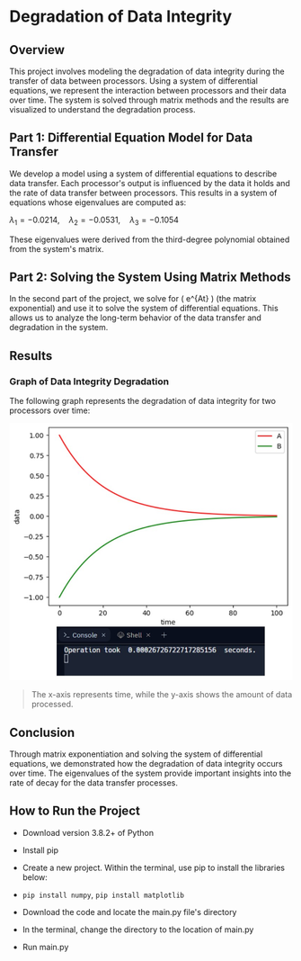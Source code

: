 # Degradation of Data Integrity

## Overview

This project involves modeling the degradation of data integrity during the transfer of data between processors. Using a system of differential equations, we represent the interaction between processors and their data over time. The system is solved through matrix methods and the results are visualized to understand the degradation process.

## Part 1: Differential Equation Model for Data Transfer

We develop a model using a system of differential equations to describe data transfer. Each processor's output is influenced by the data it holds and the rate of data transfer between processors. This results in a system of equations whose eigenvalues are computed as:

$\lambda_1 = -0.0214, \quad \lambda_2 = -0.0531, \quad \lambda_3 = -0.1054$

These eigenvalues were derived from the third-degree polynomial obtained from the system's matrix.

## Part 2: Solving the System Using Matrix Methods

In the second part of the project, we solve for \( e^{At} \) (the matrix exponential) and use it to solve the system of differential equations. This allows us to analyze the long-term behavior of the data transfer and degradation in the system.

## Results

### Graph of Data Integrity Degradation

The following graph represents the degradation of data integrity for two processors over time:

![Data Integrity Degradation Graph](screenshot_1.jpg)
> The x-axis represents time, while the y-axis shows the amount of data processed.

## Conclusion

Through matrix exponentiation and solving the system of differential equations, we demonstrated how the degradation of data integrity occurs over time. The eigenvalues of the system provide important insights into the rate of decay for the data transfer processes.




## How to Run the Project

* Download version 3.8.2+ of Python 
* Install pip
* Create a new project. Within the terminal, use pip to install the libraries below:

* `pip install numpy`, `pip install matplotlib`

* Download the code and locate the main.py file's directory
* In the terminal, change the directory to the location of main.py
* Run main.py
